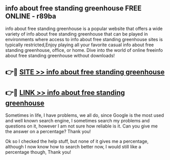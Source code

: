 ## info about free standing greenhouse FREE ONLINE - r89ba

info about free standing greenhouse is a popular website that offers a wide variety of info about free standing greenhouse that can be played in environments where access to info about free standing greenhouse sites is typically restricted,Enjoy playing all your favorite casual info about free standing greenhouse, office, or home. Dive into the world of online freeinfo about free standing greenhouse without downloads!

## 👉🔴 [SITE >> info about free standing greenhouse](http://news.freeplayer.one?title=info_about_free_standing_greenhouse&ref=FRRE)

## 👉🔴 [LINK >> info about free standing greenhouse](http://news.freeplayer.one?title=info_about_free_standing_greenhouse&ref=FREE)

Sometimes in life, I have problems, we all do, since Google is the most used and well known search engine, I sometimes search my problems and questions on it, however I am not sure how reliable is it. Can you give me the answer on a percentage? Thank you!

Ok so I checked the help stuff, but none of it gives me a percentage, although I now know how to search better now, I would still like a percentage though, Thank you!